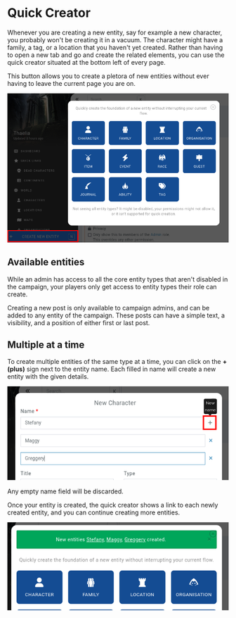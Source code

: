 # Quick Creator


Whenever you are creating a new entity, say for example a new character, you probably won't be creating it in a vacuum. The character might have a family, a tag, or a location that you haven't yet created. Rather than having to open a new tab and go and create the related elements, you can use the quick creator situated at the bottom left of every page.

This button allows you to create a pletora of new entities without ever having to leave the current page you are on.

![Quick creator interface](img/quick-creator.png)

## Available entities

While an admin has access to all the core entity types that aren't disabled in the campaign, your players only get access to entity types their role can create.

Creating a new post is only available to campaign admins, and can be added to any entity of the campaign. These posts can have a simple text, a visibility, and a position of either first or last post.

## Multiple at a time

To create multiple entities of the same type at a time, you can click on the **+ (plus)** sign next to the entity name. Each filled in name will create a new entity with the given details.

![Quick creator multiple entities](img/quick-creator-multi.png)

Any empty name field will be discarded.

Once your entity is created, the quick creator shows a link to each newly created entity, and you can continue creating more entities.

![Newly created entities](img/quick-creator-save.png)